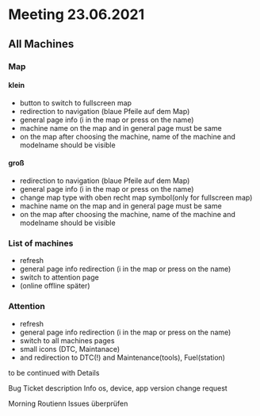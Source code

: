 # Meeting 23.06.2021

## All Machines

### Map

#### klein

* button to switch to fullscreen map
* redirection to navigation (blaue Pfeile auf dem Map)
* general page info (i in the map or press on the name)
* machine name on the map and in general page must be same
* on the map after choosing the machine, name of the machine and modelname should be visible

#### groß

* redirection to navigation (blaue Pfeile auf dem Map)
* general page info (i in the map or press on the name)
* change map type with oben recht map symbol(only for fullscreen map)
* machine name on the map and in general page must be same
* on the map after choosing the machine, name of the machine and modelname should be visible

### List of machines

* refresh
* general page info redirection (i in the map or press on the name)
* switch to attention page
* (online offline später)

### Attention

* refresh
* general page info redirection (i in the map or press on the name)
* switch to all machines pages
* small icons (DTC, Maintanace)
* and redirection to DTC(!) and Maintenance(tools), Fuel(station) 

to be continued with Details 


Bug Ticket
description
Info
    os, device, app version
change request

Morning Routienn
Issues überprüfen